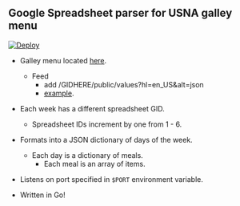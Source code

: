 <h2>Google Spreadsheet parser for USNA galley menu</h2>

[![Deploy](https://www.herokucdn.com/deploy/button.png)](https://heroku.com/deploy?template=https://github.com/ansonl/menuformatter)

- Galley menu located [here](https://docs.google.com/a/usna.edu/spreadsheets/d/117RRZoomI9peIgAEQmvMPjo6dPvAEcbP7qyoLprwEJc/).
  - Feed
    - add /GIDHERE/public/values?hl=en_US&alt=json
    - [example](https://spreadsheets.google.com/feeds/list/117RRZoomI9peIgAEQmvMPjo6dPvAEcbP7qyoLprwEJc/1/public/values?hl=en_US&alt=json).


- Each week has a different spreadsheet GID.
  - Spreadsheet IDs increment by one from 1 - 6.

- Formats into a JSON dictionary of days of the week.
  - Each day is a dictionary of meals.
    - Each meal is an array of items.


- Listens on port specified in `$PORT` environment variable.

- Written in Go!
